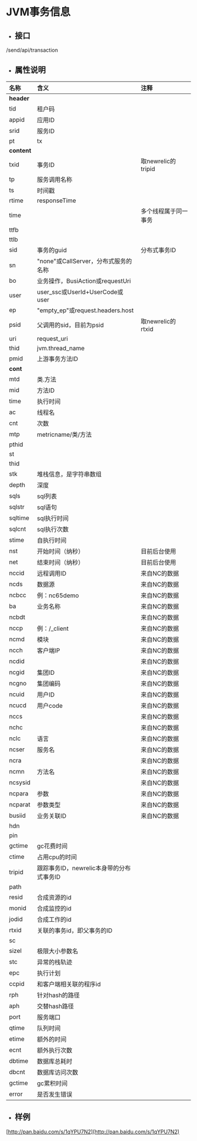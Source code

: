 # JVM事务信息

* ## 接口

/send/api/transaction

* ## 属性说明

| **名称** | **含义** | **注释** |
| :--- | :--- | :--- |
| **header** |  |  |
| tid | 租户码 |  |
| appid | 应用ID |  |
| srid | 服务ID |  |
| pt | tx |  |
| **content** |  |  |
| txid | 事务ID | 取newrelic的tripid |
| tp | 服务调用名称 |  |
| ts | 时间戳 |  |
| rtime | responseTime |  |
| time |  | 多个线程属于同一事务 |
| ttfb |  |  |
| ttlb |  |  |
| sid | 事务的guid | 分布式事务ID |
| sn | "none"或CallServer，分布式服务的名称 |  |
| bo | 业务操作，BusiAction或requestUri |  |
| user | user\_ssc或UserId+UserCode或user |  |
| ep | "empty\_ep"或request.headers.host |  |
| psid | 父调用的sid，目前为psid | 取newrelic的rtxid |
| uri | request\_uri |  |
| thid | jvm.thread\_name |  |
| pmid | 上游事务方法ID |  |
| **cont** |  |  |
| mtd | 类.方法 |  |
| mid | 方法ID |  |
| time | 执行时间 |  |
| ac | 线程名 |  |
| cnt | 次数 |  |
| mtp | metricname/类/方法 |  |
| pthid |  |  |
| st |  |  |
| thid |  |  |
| stk | 堆栈信息，是字符串数组 |  |
| depth | 深度 |  |
| sqls | sql列表 |  |
| sqlstr | sql语句 |  |
| sqltime | sql执行时间 |  |
| sqlcnt | sql执行次数 |  |
| stime | 自执行时间 |  |
| nst | 开始时间（纳秒） | 目前后台使用 |
| net | 结束时间（纳秒） | 目前后台使用 |
| nccid | 远程调用ID | 来自NC的数据 |
| ncds | 数据源 | 来自NC的数据 |
| ncbcc | 例：nc65demo | 来自NC的数据 |
| ba | 业务名称 | 来自NC的数据 |
| ncbdt |  | 来自NC的数据 |
| nccp | 例：/\_client | 来自NC的数据 |
| ncmd | 模块 | 来自NC的数据 |
| ncch | 客户端IP | 来自NC的数据 |
| ncdid |  | 来自NC的数据 |
| ncgid | 集团ID | 来自NC的数据 |
| ncgno | 集团编码 | 来自NC的数据 |
| ncuid | 用户ID | 来自NC的数据 |
| ncucd | 用户code | 来自NC的数据 |
| nccs |  | 来自NC的数据 |
| nchc |  | 来自NC的数据 |
| nclc | 语言 | 来自NC的数据 |
| ncser | 服务名 | 来自NC的数据 |
| ncra |  | 来自NC的数据 |
| ncmn | 方法名 | 来自NC的数据 |
| ncsysid |  | 来自NC的数据 |
| ncpara | 参数 | 来自NC的数据 |
| ncparat | 参数类型 | 来自NC的数据 |
| busiid | 业务关联ID | 来自NC的数据 |
| hdn |  |  |
| pin |  |  |
| gctime | gc花费时间 |  |
| ctime | 占用cpu的时间 |  |
| tripid | 跟踪事务ID，newrelic本身带的分布式事务ID |  |
| path |  |  |
| resid | 合成资源的id |  |
| monid | 合成监控的id |  |
| jodid | 合成工作的id |  |
| rtxid | 关联的事务id，即父事务的ID |  |
| sc |  |  |
| sizel | 极限大小参数名 |  |
| stc | 异常的栈轨迹 |  |
| epc | 执行计划 |  |
| ccpid | 和客户端相关联的程序id |  |
| rph | 针对hash的路径 |  |
| aph | 交替hash路径 |  |
| port | 服务端口 |  |
| qtime | 队列时间 |  |
| etime | 额外的时间 |  |
| ecnt | 额外执行次数 |  |
| dbtime | 数据库总耗时 |  |
| dbcnt | 数据库访问次数 |  |
| gctime | gc累积时间 |  |
| error | 是否发生错误 |  |

* ## 样例

[http://pan.baidu.com/s/1qYPU7N2](http://pan.baidu.com/s/1qYPU7N2)


